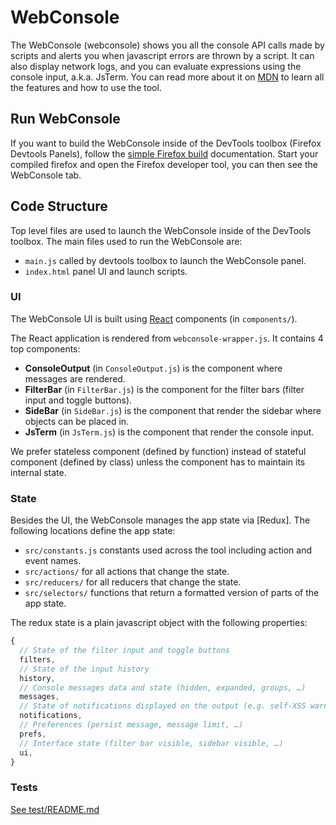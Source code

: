 # WebConsole

The WebConsole (webconsole) shows you all the console API calls made by scripts and alerts
you when javascript errors are thrown by a script.
It can also display network logs, and you can evaluate expressions using the console
input, a.k.a. JsTerm. You can read more about it on [MDN](https://developer.mozilla.org/en-US/docs/Tools/Web_Console)
to learn all the features and how to use the tool.

## Run WebConsole

If you want to build the WebConsole inside of the DevTools toolbox (Firefox Devtools Panels),
follow the [simple Firefox build](http://docs.firefox-dev.tools/getting-started/build.html)
documentation. Start your compiled firefox and open the Firefox developer tool, you can
then see the WebConsole tab.

## Code Structure

Top level files are used to launch the WebConsole inside of the DevTools toolbox.
The main files used to run the WebConsole are:

* `main.js` called by devtools toolbox to launch the WebConsole panel.
* `index.html` panel UI and launch scripts.

### UI

The WebConsole UI is built using [React](http://docs.firefox-dev.tools/frontend/react.html)
components (in `components/`).

The React application is rendered from `webconsole-wrapper.js`.
It contains 4 top components:
* **ConsoleOutput** (in `ConsoleOutput.js`) is the component where messages are rendered.
* **FilterBar** (in `FilterBar.js`) is the component for the filter bars (filter input and toggle buttons).
* **SideBar** (in `SideBar.js`) is the component that render the sidebar where objects can be placed in.
* **JsTerm** (in `JsTerm.js`) is the component that render the console input.

We prefer stateless component (defined by function) instead of stateful component
(defined by class) unless the component has to maintain its internal state.

### State

Besides the UI, the WebConsole manages the app state via [Redux].
The following locations define the app state:

* `src/constants.js` constants used across the tool including action and event names.
* `src/actions/` for all actions that change the state.
* `src/reducers/` for all reducers that change the state.
* `src/selectors/` functions that return a formatted version of parts of the app state.

The redux state is a plain javascript object with the following properties:
```js
{
  // State of the filter input and toggle buttons
  filters,
  // State of the input history
  history,
  // Console messages data and state (hidden, expanded, groups, …)
  messages,
  // State of notifications displayed on the output (e.g. self-XSS warning message)
  notifications,
  // Preferences (persist message, message limit, …)
  prefs,
  // Interface state (filter bar visible, sidebar visible, …)
  ui,
}
```

### Tests

[See test/README.md](test/README.md)
